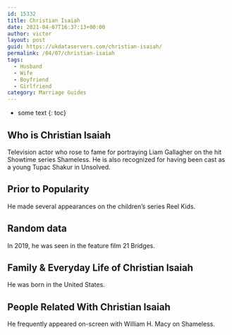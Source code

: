 ```yaml
---
id: 15332
title: Christian Isaiah
date: 2021-04-07T16:37:13+00:00
author: victor
layout: post
guid: https://ukdataservers.com/christian-isaiah/
permalink: /04/07/christian-isaiah
tags:
  - Husband
  - Wife
  - Boyfriend
  - Girlfriend
category: Marriage Guides
---
```


* some text
{: toc}


## Who is Christian Isaiah



Television actor who rose to fame for portraying Liam Gallagher on the hit Showtime series Shameless. He is also recognized for having been cast as a young Tupac Shakur in Unsolved.

                
                
                
## Prior to Popularity



He made several appearances on the children&#8217;s series Reel Kids.

                
                
                
## Random data



In 2019, he was seen in the feature film 21 Bridges. 

                
                
                
## Family & Everyday Life of Christian Isaiah



He was born in the United States. 

                
                
                
## People Related With Christian Isaiah



He frequently appeared on-screen with William H. Macy on Shameless. 

                
              
            
          
          
          